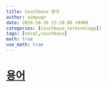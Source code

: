 ```yaml
---
title: Couchbase 용어
author: aimpugn
date: 2020-10-26 13:10:00 +0900
categories: [Couchbase.terminology]]
tags: [nosql,couchbase]
math: true
use_math: true
---
```


# [용어](https://docs.couchbase.com/server/current/learn/glossary.html)
